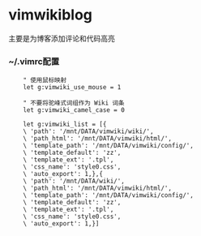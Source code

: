 vimwikiblog
=========

主要是为博客添加评论和代码高亮

### ~/.vimrc配置
        " 使用鼠标映射
        let g:vimwiki_use_mouse = 1
        
        " 不要将驼峰式词组作为 Wiki 词条
        let g:vimwiki_camel_case = 0
        
        let g:vimwiki_list = [{
        \ 'path': '/mnt/DATA/vimwiki/wiki/',
        \ 'path_html': '/mnt/DATA/vimwiki/html/',
        \ 'template_path': '/mnt/DATA/vimwiki/config/',
        \ 'template_default': 'zz',
        \ 'template_ext': '.tpl',
        \ 'css_name': 'style0.css',
        \ 'auto_export': 1,},{
        \ 'path': '/mnt/DATA/wiki/',
        \ 'path_html': '/mnt/DATA/vimwiki/html/',
        \ 'template_path': '/mnt/DATA/vimwiki/config/',
        \ 'template_default': 'zz',
        \ 'template_ext': '.tpl',
        \ 'css_name': 'style0.css',
        \ 'auto_export': 1,}]


